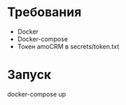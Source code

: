 # Требования
- Docker
- Docker-compose
- Токен amoCRM в secrets/token.txt
# Запуск
docker-compose up
